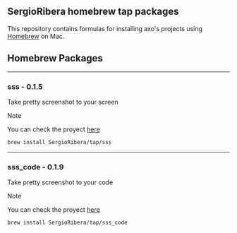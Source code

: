 ## SergioRibera homebrew tap packages

This repository contains formulas for installing axo's projects using [Homebrew](https://brew.sh) on Mac.
## Homebrew Packages

---
### sss - 0.1.5
Take pretty screenshot to your screen
> [!NOTE]
> You can check the proyect [here](https://github.com/SergioRibera/sss)
```bash
brew install SergioRibera/tap/sss
```

---
### sss_code - 0.1.9
Take pretty screenshot to your code
> [!NOTE]
> You can check the proyect [here](https://github.com/SergioRibera/sss)
```bash
brew install SergioRibera/tap/sss_code
```

